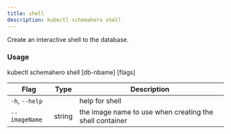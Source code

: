 ```yaml
---
title: shell
description: kubectl schemahero shell
---
```


Create an interactive shell to the database.

### Usage
kubectl schemahero shell [db-nbame] [flags]

Flag | Type |	Description
-----|------|------------
`-h`, `--help`	| |	help for shell
`--imageName` | string | the image name to use when creating the shell container

